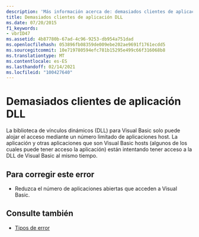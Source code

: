 ```yaml
---
description: 'Más información acerca de: demasiados clientes de aplicación DLL'
title: Demasiados clientes de aplicación DLL
ms.date: 07/20/2015
f1_keywords:
- vbrID47
ms.assetid: 4b87780b-67ad-4c96-9253-db954a751dad
ms.openlocfilehash: 053896fb08359de009ebe202ae9691f1761ecdd5
ms.sourcegitcommit: 10e719780594efc781b15295e499c66f316068b8
ms.translationtype: MT
ms.contentlocale: es-ES
ms.lasthandoff: 02/14/2021
ms.locfileid: "100427640"
---
```

# <a name="too-many-dll-application-clients"></a>Demasiados clientes de aplicación DLL

La biblioteca de vínculos dinámicos (DLL) para Visual Basic solo puede alojar el acceso mediante un número limitado de aplicaciones host. La aplicación y otras aplicaciones que son Visual Basic hosts (algunos de los cuales puede tener acceso la aplicación) están intentando tener acceso a la DLL de Visual Basic al mismo tiempo.  
  
## <a name="to-correct-this-error"></a>Para corregir este error  
  
- Reduzca el número de aplicaciones abiertas que acceden a Visual Basic.  
  
## <a name="see-also"></a>Consulte también

- [Tipos de error](../programming-guide/language-features/error-types.md)
